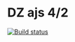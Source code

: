 # DZ ajs 4/2

[![Build status](https://ci.appveyor.com/api/projects/status/cfjyw9jyd8063pkm?svg=true)](https://ci.appveyor.com/project/Volivanmail/ajs-dz-4-2)
